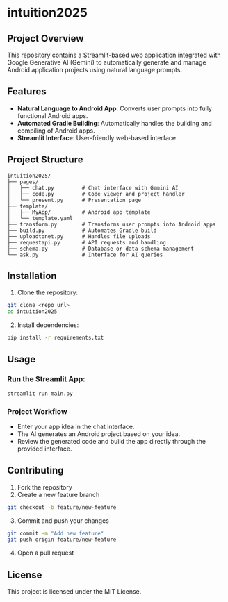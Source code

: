 # intuition2025

## Project Overview
This repository contains a Streamlit-based web application integrated with Google Generative AI (Gemini) to automatically generate and manage Android application projects using natural language prompts.

## Features
- **Natural Language to Android App**: Converts user prompts into fully functional Android apps.
- **Automated Gradle Building**: Automatically handles the building and compiling of Android apps.
- **Streamlit Interface**: User-friendly web-based interface.

## Project Structure
```
intuition2025/
├── pages/
│   ├── chat.py         # Chat interface with Gemini AI
│   ├── code.py         # Code viewer and project handler
│   └── present.py      # Presentation page
├── template/
│   ├── MyApp/          # Android app template
│   └── template.yaml
├── transform.py        # Transforms user prompts into Android apps
├── build.py            # Automates Gradle build
├── uploadtonet.py      # Handles file uploads
├── requestapi.py       # API requests and handling
├── schema.py           # Database or data schema management
└── ask.py              # Interface for AI queries
```

## Installation

1. Clone the repository:
```bash
git clone <repo_url>
cd intuition2025
```

2. Install dependencies:
```bash
pip install -r requirements.txt
```

## Usage

### Run the Streamlit App:
```bash
streamlit run main.py
```

### Project Workflow
- Enter your app idea in the chat interface.
- The AI generates an Android project based on your idea.
- Review the generated code and build the app directly through the provided interface.

## Contributing
1. Fork the repository
2. Create a new feature branch
```bash
git checkout -b feature/new-feature
```
3. Commit and push your changes
```bash
git commit -m "Add new feature"
git push origin feature/new-feature
```
4. Open a pull request

## License
This project is licensed under the MIT License.
